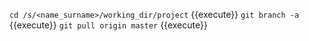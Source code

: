 `cd /s/<name_surname>/working_dir/project` {{execute}}
`git branch -a` {{execute}}
`git pull origin master` {{execute}}